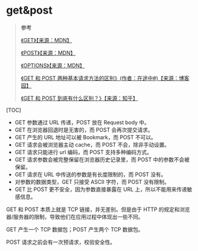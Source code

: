 # get&post

> **参考**
>
> [《GET》【来源：MDN】](https://developer.mozilla.org/zh-CN/docs/Web/HTTP/Methods/GET)
>
> [《POST》【来源：MDN】](https://developer.mozilla.org/zh-CN/docs/Web/HTTP/Methods/POST)
>
> [《OPTIONS》【来源：MDN】](https://developer.mozilla.org/zh-CN/docs/Web/HTTP/Methods/OPTIONS)
>
> [《GET 和 POST 两种基本请求方法的区别》(作者：在途中#)【来源：博客园】](https://www.cnblogs.com/logsharing/p/8448446.html)
>
> [《GET 和 POST 到底有什么区别？》【来源：知乎】](https://www.zhihu.com/question/28586791)

[TOC]

- GET 参数通过 URL 传递，POST 放在 Request body 中。
- GET 在浏览器回退时是无害的，而 POST 会再次提交请求。
- GET 产生的 URL 地址可以被 Bookmark，而 POST 不可以。
- GET 请求会被浏览器主动 cache，而 POST 不会，除非手动设置。
- GET 请求只能进行 url 编码，而 POST 支持多种编码方式。
- GET 请求参数会被完整保留在浏览器历史记录里，而 POST 中的参数不会被保留。
- GET 请求在 URL 中传送的参数是有长度限制的，而 POST 没有。
- 对参数的数据类型，GET 只接受 ASCII 字符，而 POST 没有限制。
- GET 比 POST 更不安全，因为参数直接暴露在 URL 上，所以不能用来传递敏感信息。

GET 和 POST 本质上就是 TCP 链接，并无差别。但是由于 HTTP 的规定和浏览器/服务器的限制，导致他们在应用过程中体现出一些不同。

GET 产生一个 TCP 数据包；POST 产生两个 TCP 数据包。

POST 请求之前会有一次预请求，校验安全性。
